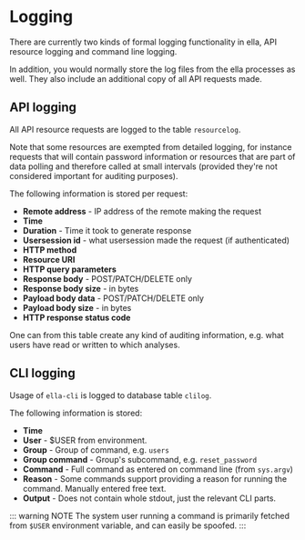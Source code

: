 # Logging

There are currently two kinds of formal logging functionality in ella, API resource logging and command line logging.

In addition, you would normally store the log files from the ella processes as well. They also include an additional copy of all API requests made.

## API logging

All API resource requests are logged to the table `resourcelog`.

Note that some resources are exempted from detailed logging, for instance
requests that will contain password information or resources that
are part of data polling and therefore called at small intervals (provided
they're not considered important for auditing purposes).

The following information is stored per request:

- **Remote address** - IP address of the remote making the request
- **Time**
- **Duration** - Time it took to generate response
- **Usersession id** - what usersession made the request (if authenticated)
- **HTTP method**
- **Resource URI**
- **HTTP query parameters**
- **Response body** - POST/PATCH/DELETE only
- **Response body size** - in bytes
- **Payload body data** - POST/PATCH/DELETE only
- **Payload body size** - in bytes
- **HTTP response status code**

One can from this table create any kind of auditing information, e.g. what users have read or written to which analyses.

## CLI logging

Usage of `ella-cli` is logged to database table `clilog`.

The following information is stored:

- **Time**
- **User** - $USER from environment.
- **Group** - Group of command, e.g. `users`
- **Group command** - Group's subcommand, e.g. `reset_password`
- **Command** - Full command as entered on command line (from `sys.argv`)
- **Reason** - Some commands support providing a reason for running the command. Manually entered free text.
- **Output** - Does not contain whole stdout, just the relevant CLI parts.


::: warning NOTE
The system user running a command is primarily fetched from `$USER` environment variable, and can easily be spoofed.
:::
